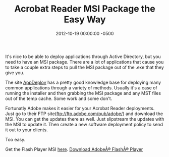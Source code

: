 ﻿---
title:  Acrobat Reader MSI Package the Easy Way
date:   2012-10-19 00:00:00 -0500
categories: IT
---

It's nice to be able to deploy applications through Active Directory, but you need to have an MSI package. There are a lot of applications that cause you to take a couple extra steps to pull the MSI package out of the .exe that they give you.

The site <a href="www.appdeploy.com">AppDeploy</a> has a pretty good knowledge base for deploying many common applications through a variety of methods. Usually it's a case of running the installer and then grabbing the MSI package and any MST files out of the temp cache. Some work and some don't.

Fortunatly Adobe makes it easier for your Acrobat Reader deployments. Just go to their FTP site(ftp://ftp.adobe.com/pub/adobe/) and download the MSI. You can get the updates there as well. Just slipstream the updates with the MSI to update it. Then create a new software deployment policy to send it out to your clients.

Too easy.

Get the Flash Player MSI <a href="http://www.adobe.com/go/full_flashplayer_win_msi">here</a>.
<a href="http://www.adobe.com/products/flashplayer/fp_distribution3.html">Download AdobeÂ® FlashÂ® Player</a>
